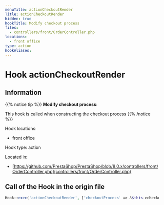```yaml
---
menuTitle: actionCheckoutRender
Title: actionCheckoutRender
hidden: true
hookTitle: Modify checkout process
files:
  - controllers/front/OrderController.php
locations:
  - front office
type: action
hookAliases:
---
```


# Hook actionCheckoutRender

## Information

{{% notice tip %}}
**Modify checkout process:** 

This hook is called when constructing the checkout process
{{% /notice %}}

Hook locations: 
  - front office

Hook type: action

Located in: 
  - [https://github.com/PrestaShop/PrestaShop/blob/8.0.x/controllers/front/OrderController.php](controllers/front/OrderController.php)

## Call of the Hook in the origin file

```php
Hook::exec('actionCheckoutRender', ['checkoutProcess' => &$this->checkoutProcess])
```